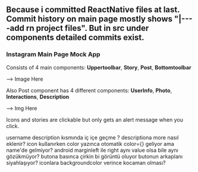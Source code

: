 [//]: # "[![Open in Visual Studio Code](https://classroom.github.com/assets/open-in-vscode-c66648af7eb3fe8bc4f294546bfd86ef473780cde1dea487d3c4ff354943c9ae.svg)](https://classroom.github.com/online_ide?assignment_repo_id=8217120&assignment_repo_type=AssignmentRepo)"
## Because i committed ReactNative files at last. Commit history on main page mostly shows "|----add rn project files". But in src under components detailed commits exist.

### Instagram Main Page Mock App


Consists of 4 main components: **Uppertoolbar**, **Story**, **Post**, **Bottomtoolbar**

--> Image Here

Also Post component has 4 different components: **UserInfo**, **Photo**, **Interactions**, **Description**

--> Img Here

Icons and stories are clickable but only gets an alert message when you click.




username description kısmında iç içe geçme ?
descriptiona more nasıl eklenir?
icon kullanırken color yazınca otomatik color={} geliyor ama name'de gelmiyor?
android marginleft ile right aynı value olsa bile aynı gözükmüyor?
butona basınca çirkin bi görüntü oluyor butonun arkaplanı siyahlaşıyor?
iconlara backgroundcolor verince kocaman olması?
